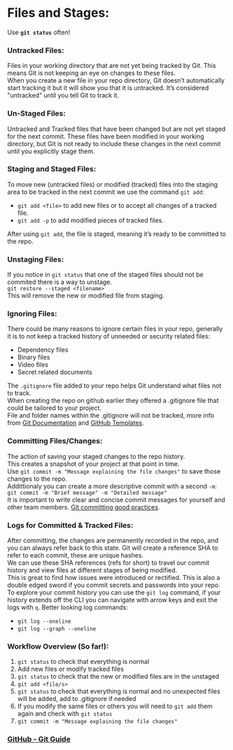
# Files and Stages:

Use **`git status`** often!

### Untracked Files:
Files in your working directory that are not yet being tracked by Git. This means Git is not keeping an eye on changes to these files.  
When you create a new file in your repo directory, Git doesn’t automatically start tracking it but it will show you that it is untracked. It’s considered "untracked" until you tell Git to track it.

### Un-Staged Files:
Untracked and Tracked files that have been changed but are not yet staged for the next commit. These files have been modified in your working directory, but Git is not ready to include these changes in the next commit until you explicitly stage them.

### Staging and Staged Files:
To move new (untracked files) or modified (tracked) files into the staging area to be tracked in the next commit we use the command `git add`:
- `git add <file>` to add new files or to accept all changes of a tracked file.
- `git add -p` to add modified pieces of tracked files.

After using `git add`, the file is staged, meaning it’s ready to be committed to the repo.

### Unstaging Files:
If you notice in `git status` that one of the staged files should not be commited there is a way to unstage.  
`git restore --staged <filename>`  
This will remove the new or modified file from staging.

### Ignoring Files:
There could be many reasons to ignore certain files in your repo, generally it is to not keep a tracked history of unneeded or security related files:
- Dependency files
- Binary files
- Video files
- Secret related documents

The `.gitignore` file added to your repo helps Git understand what files not to track.  
When creating the repo on github earlier they offered a .gitignore file that could be tailored to your project.  
File and folder names within the .gitignore will not be tracked, more info from [Git Documentation](https://git-scm.com/docs/gitignore) and [GitHub Templates](https://github.com/github/gitignore).

### Committing Files/Changes:
The action of saving your staged changes to the repo history.  
This creates a snapshot of your project at that point in time.  
Use `git commit -m "Message explaining the file changes"` to save those changes to the repo.  
Addittionaly you can create a more descriptive commit with a second `-m`: `git commit -m "Brief message" -m "Detailed message"`  
It is important to write clear and concise commit messages for yourself and other team members. [Git committing good practices](https://www.freecodecamp.org/news/how-to-write-better-git-commit-messages/).

### Logs for Committed & Tracked Files:
After committing, the changes are permanently recorded in the repo, and you can always refer back to this state.
Git will create a reference SHA to refer to each commit, these are unique hashes.  
We can use these SHA references (refs for short) to travel our commit history and view files at different stages of being modified.  
This is great to find how issues were introduced or rectified.
This is also a double edged sword if you commit secrets and passwords into your repo.
To explore your commit history you can use the `git log` command, if your history extends off the CLI you can navigate with arrow keys and exit the logs with `q`.
Better looking log commands:
- `git log --oneline`
- `git log --graph --oneline`

### Workflow Overview (So far!):
1. `git status` to check that everything is normal
2. Add new files or modify tracked files
3. `git status` to check that the new or modified files are in the unstaged
4. `git add <file/s>`
5. `git status` to check that everything is normal and no unexpected files will be added, add to .gitignore if needed
6. If you modify the same files or others you will need to `git add` them again and check with `git status`
7. `git commit -m "Message explaining the file changes"`

### [GitHub - Git Guide](https://github.com/git-guides)